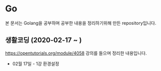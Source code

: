 Go
=============
본 문서는 Golang을 공부하며 공부한 내용을 정리하기위해 만든 repository입니다.

생활코딩 (2020-02-17 ~ )
-------------
https://opentutorials.org/module/4058 강의를 들으며 정리한 내용입니다.

* 02월 17일 - 1강 환경설정 
